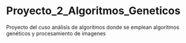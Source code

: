 # Proyecto_2_Algoritmos_Geneticos
Proyecto del cuso análisis de algoritmos donde se emplean algoritmos genéticos y procesamiento de imagenes
